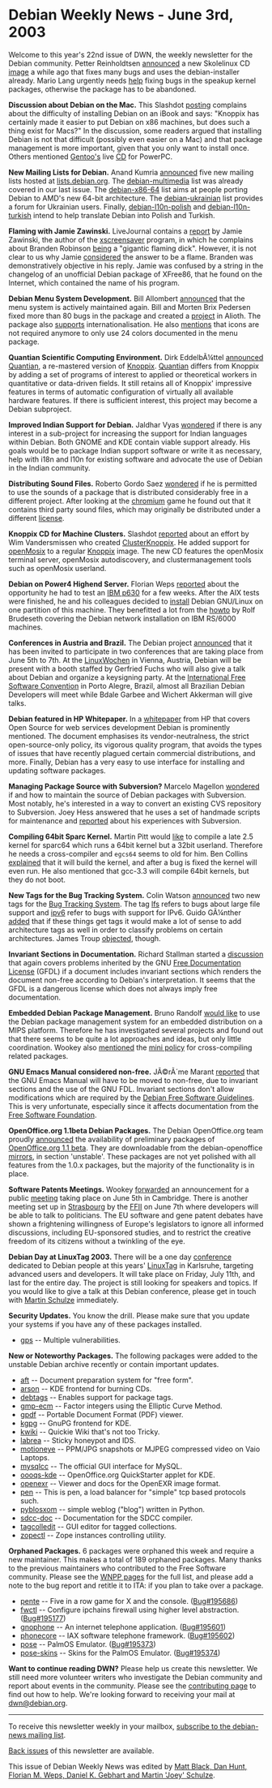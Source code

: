 
Debian Weekly News - June 3rd, 2003
===================================


Welcome to this year's 22nd issue of DWN, the weekly newsletter for the
Debian community. Petter Reinholdtsen [announced](https://lists.debian.org/debian-edu-0305/msg00000.html) a
new Skolelinux CD [image](ftp://developer.skolelinux.no/skolelinux-cd/) a while ago that fixes many bugs and uses the debian-installer
already. Mario Lang urgently needs [help](https://lists.debian.org/debian-accessibility-0305/msg00015.html)
fixing bugs in the speakup kernel packages, otherwise the package has to be
abandoned.


**Discussion about Debian on the Mac.** This Slashdot [posting](http://apple.slashdot.org/apple/03/05/25/2217237.shtml?tid=106&tid=185) complains about the difficulty of installing Debian on an iBook
and says: "Knoppix has certainly made it easier to put Debian on x86
machines, but does such a thing exist for Macs?" In the discussion, some
readers argued that installing Debian is not that difficult (possibly even
easier on a Mac) and that package management is more important, given that
you only want to install once. Others mentioned [Gentoo's](http://gentoo.org/) live [CD](http://distro.ibiblio.org/pub/linux/distributions/gentoo/releases/1.4_rc4/ppc/livecd/allstages/) for PowerPC.


**New Mailing Lists for Debian.** Anand Kumria [announced](https://lists.debian.org/debian-devel-announce-0305/msg00015.html) five new mailing lists hosted at [lists.debian.org](https://lists.debian.org/). The [debian-multimedia](https://lists.debian.org/debian-multimedia/) list
was already covered in our last issue. The [debian-x86-64](https://lists.debian.org/debian-x86-64/) list aims at
people porting Debian to AMD's new 64-bit architecture. The [debian-ukrainian](https://lists.debian.org/debian-ukrainian/) list
provides a forum for Ukrainian users. Finally, [debian-l10n-polish](https://lists.debian.org/debian-l10n-polish/) and
[debian-l10n-turkish](https://lists.debian.org/debian-l10n-turkish/)
intend to help translate Debian into Polish and Turkish.


**Flaming with Jamie Zawinski.** LiveJournal contains a [report](http://www.livejournal.com/users/jwz/204780.html) by Jamie
Zawinski, the author of the [xscreensaver](https://packages.debian.org/xscreensaver) program, in
which he complains about Branden Robinson [being](https://lists.debian.org/debian-x-0305/msg00252.html) a
"gigantic flaming dick". However, it is not clear to us why Jamie [considered](https://lists.debian.org/debian-x-0305/msg00264.html) the
answer to be a flame. Branden was demonstratively objective in his reply.
Jamie was confused by a string in the changelog of an unofficial Debian
package of XFree86, that he found on the Internet, which contained the name of
his program.


**Debian Menu System Development.** Bill Allombert [announced](https://lists.debian.org/debian-devel-announce-0305/msg00016.html) that the menu system is actively maintained again. Bill and
Morten Brix Pedersen fixed more than 80 bugs in the package and created a [project](https://alioth.debian.org/projects/menu/) in Alioth. The
package also [supports](https://lists.debian.org/debian-i18n-0304/msg00008.html)
internationalisation. He also [mentions](https://lists.debian.org/debian-policy-0305/msg00051.html)
that icons are not required anymore to only use 24 colors documented in the menu
package.


**Quantian Scientific Computing Environment.** Dirk
EddelbÃ¼ttel [announced](https://lists.debian.org/debian-devel-0305/msg02037.html)
[Quantian](http://dirk.eddelbuettel.com/quantian.html), a
re-mastered version of [Knoppix](http://www.knopper.net/knoppix/). [Quantian](http://software.biostat.washington.edu/edd/quantian/) differs from
Knoppix by adding a set of programs of interest to applied or theoretical
workers in quantitative or data-driven fields. It still retains all of
Knoppix' impressive features in terms of automatic configuration of virtually all
available hardware features. If there is sufficient interest, this project
may become a Debian subproject.


**Improved Indian Support for Debian.** Jaldhar Vyas [wondered](https://lists.debian.org/debian-devel-0305/msg01859.html) if
there is any interest in a sub-project for increasing the support for Indian
languages within Debian. Both GNOME and KDE contain viable support already.
His goals would be to package Indian support software or write it as
necessary, help with i18n and l10n for existing software and advocate the use
of Debian in the Indian community.


**Distributing Sound Files.** Roberto Gordo Saez [wondered](https://lists.debian.org/debian-legal-0305/msg00544.html) if
he is permitted to use the sounds of a package that is distributed
considerably free in a different project. After looking at the [chromium](https://packages.debian.org/chromium) game he found out that
it contains third party sound files, which may originally be distributed under
a different [license](http://www.findsounds.com/cpolicy.html).


**Knoppix CD for Machine Clusters.** Slashdot [reported](http://slashdot.org/articles/03/05/29/1336229.shtml) about
an effort by Wim Vandersmissen who created [ClusterKnoppix](http://bofh.be/clusterknoppix/). He added support
for [openMosix](http://openmosix.sourceforge.net/) to a regular [Knoppix](http://www.knopper.net/knoppix/) image. The new CD features the
openMosix terminal server, openMosix autodiscovery, and clustermanagement
tools such as openMosix userland.


**Debian on Power4 Highend Server.** Florian Weps [reported](https://lists.debian.org/debian-powerpc-0305/msg00542.html)
about the opportunity he had to test an [IBM p630](http://www.ibm.com/servers/eserver/au/pseries/630/) for a
few weeks. After the AIX tests were finished, he and his colleagues decided to
[install](https://web.archive.org/web/20080625231946/http://people.debian.org/~fmw/p630-LPAR-Debian-en.txt)
Debian GNU/Linux on one partition of this machine. They benefitted a lot from
the [howto](https://lists.debian.org/debian-powerpc-0207/msg00858.html) by Rolf Brudeseth covering the Debian network installation on IBM
RS/6000 machines.


**Conferences in Austria and Brazil.** The Debian project [announced](https://www.debian.org/News/2003/20030531) that it has been invited to
participate in two conferences that are taking place from June 5th to 7th. At
the [LinuxWochen](https://www.debian.org/events/2003/0605-linuxwochen) in Vienna,
Austria, Debian will be present with a booth staffed by Gerfried Fuchs who
will also give a talk about Debian and organize a keysigning party. At the [International Free Software
Convention](https://www.debian.org/events/2003/0605-softwarelivre) in Porto Alegre, Brazil, almost all Brazilian Debian Developers
will meet while Bdale Garbee and Wichert Akkerman will give talks.


**Debian featured in HP Whitepaper.** In a [whitepaper](http://devresource.hp.com/drc/technical_white_papers/wsopensrc.pdf) from HP that covers Open Source for web services development
Debian is prominently mentioned. The document emphasises its
vendor-neutralness, the strict open-source-only policy, its vigorous quality
program, that avoids the types of issues that have recently plagued certain
commercial distributions, and more. Finally, Debian has a very easy to use
interface for installing and updating software packages.


**Managing Package Source with Subversion?** Marcelo Magellon
[wondered](https://lists.debian.org/debian-devel-0305/msg02056.html)
if and how to maintain the source of Debian packages with Subversion. Most
notably, he's interested in a way to convert an existing CVS repository to
Subversion. Joey Hess answered that he uses a set of handmade scripts for
maintenance and [reported](https://lists.debian.org/debian-devel-0305/msg02121.html)
about his experiences with Subversion.


**Compiling 64bit Sparc Kernel.** Martin Pitt would [like](https://lists.debian.org/debian-devel-0305/msg02059.html) to
compile a late 2.5 kernel for sparc64 which runs a 64bit kernel but a 32bit
userland. Therefore he needs a cross-compiler and `egcs64` seems
to old for him. Ben Collins [explained](https://lists.debian.org/debian-devel-0305/msg02072.html)
that it will build the kernel, and after a bug is fixed the kernel will even
run. He also mentioned that gcc-3.3 will compile 64bit kernels, but they do
not boot.


**New Tags for the Bug Tracking System.** Colin Watson [announced](https://lists.debian.org/debian-devel-0305/msg02174.html)
two new tags for the [Bug Tracking System](https://www.debian.org/Bugs/). The tag
[lfs](https://bugs.debian.org/tag:lfs) refers to bugs about large
file support and [ipv6](https://bugs.debian.org/tag:ipv6) refer to
bugs with support for IPv6. Guido GÃ¼nther [added](https://lists.debian.org/debian-devel-0305/msg02192.html) that
if these things get tags it would make a lot of sense to add architecture tags
as well in order to classify problems on certain architectures. James Troup
[objected](https://lists.debian.org/debian-devel-0306/msg00023.html), though.


**Invariant Sections in Documentation.** Richard Stallman
started a [discussion](https://lists.debian.org/debian-legal-0305/msg00545.html) that again covers problems inherited by the GNU [Free Documentation License](https://www.gnu.org/copyleft/fdl.html)
(GFDL) if a document includes invariant sections which renders the document
non-free according to Debian's interpretation. It seems that the GFDL is a
dangerous license which does not always imply free documentation.


**Embedded Debian Package Management.** Bruno Randolf [would
like](https://lists.debian.org/debian-embedded-0305/msg00004.html) to use the Debian package management system for an embedded
distribution on a MIPS platform. Therefore he has investigated several
projects and found out that there seems to be quite a lot approaches and ideas,
but only little coordination. Wookey also [mentioned](https://lists.debian.org/debian-embedded-0305/msg00006.html)
the [mini
policy](http://sprite.fr.eu.org/cross-packages-mini-policy.txt) for cross-compiling related packages.


**GNU Emacs Manual considered non-free.** JÃ©rÃ´me Marant [reported](https://lists.debian.org/debian-emacsen-0305/msg00033.html)
that the GNU Emacs Manual will have to be moved to non-free, due to invariant sections
and the use of the GNU FDL. Invariant sections don't allow modifications
which are required by the [Debian Free Software Guidelines](https://www.debian.org/social_contract#guidelines). This is very unfortunate, especially
since it affects documentation from the [Free
Software Foundation](http://www.fsf.org/).


**OpenOffice.org 1.1beta Debian Packages.** The Debian
OpenOffice.org team proudly [announced](https://lists.debian.org/debian-openoffice-0305/msg00166.html) the availability of preliminary packages of [OpenOffice.org 1.1
beta](http://www.openoffice.org/dev_docs/source/1.1beta/). They are downloadable from the debian-openoffice [mirrors](http://www.linux-debian.de/openoffice/mirrors.html), in
section 'unstable'. These packages are not yet polished with all features
from the 1.0.x packages, but the majority of the functionality is in
place.


**Software Patents Meetings.** Wookey [forwarded](http://www.chiark.greenend.org.uk/pipermail/debian-uk/2003-June/001481.html) an announcement for a public [meeting](http://www.tangledtime.com/patents.htm) taking place on June
5th in Cambridge. There is another meeting set up in [Strasbourg](http://swpat.ffii.org/termine/2003/europarl/07/)
by the [FFII](http://swpat.ffii.org/) on June 7th where developers
will be able to talk to politicians. The EU software and gene patent debates
have shown a frightening willingness of Europe's legislators to ignore all
informed discussions, including EU-sponsored studies, and to restrict the
creative freedom of its citizens without a twinkling of the eye.


**Debian Day at LinuxTag 2003.** There will be a one day [conference](http://www.infodrom.org/Debian/events/LinuxTag2003/day.html)
dedicated to Debian people at this years' [LinuxTag](https://www.debian.org/events/2003/0710-linuxtag) in Karlsruhe, targeting
advanced users and developers. It will take place on Friday, July 11th, and
last for the entire day. The project is still looking for speakers and
topics. If you would like to give a talk at this Debian conference, please
get in touch with [Martin Schulze](mailto:joey@debian.org)
immediately.


**Security Updates.** You know the drill. Please make sure
that you update your systems if you have any of these packages installed.


* [gps](https://www.debian.org/security/2003/dsa-307) --
 Multiple vulnerabilities.


**New or Noteworthy Packages.** The following packages were
added to the unstable Debian archive recently or contain important updates.


* [aft](https://packages.debian.org/unstable/text/aft)
 -- Document preparation system for "free form".
* [arson](https://packages.debian.org/unstable/otherosfs/arson)
 -- KDE frontend for burning CDs.
* [debtags](https://packages.debian.org/unstable/admin/debtags)
 -- Enables support for package tags.
* [gmp-ecm](https://packages.debian.org/unstable/math/gmp-ecm)
 -- Factor integers using the Elliptic Curve Method.
* [gpdf](https://packages.debian.org/unstable/text/gpdf)
 -- Portable Document Format (PDF) viewer.
* [kgpg](https://packages.debian.org/unstable/kde/kgpg)
 -- GnuPG frontend for KDE.
* [kwiki](https://packages.debian.org/unstable/web/kwiki)
 -- Quickie Wiki that's not too Tricky.
* [labrea](https://packages.debian.org/unstable/net/labrea)
 -- Sticky honeypot and IDS.
* [motioneye](https://packages.debian.org/unstable/graphics/motioneye)
 -- PPM/JPG snapshots or MJPEG compressed video on Vaio Laptops.
* [mysqlcc](https://packages.debian.org/unstable/misc/mysqlcc)
 -- The official GUI interface for MySQL.
* [oooqs-kde](https://packages.debian.org/unstable/utils/oooqs-kde)
 -- OpenOffice.org QuickStarter applet for KDE.
* [openexr](https://packages.debian.org/unstable/graphics/openexr)
 -- Viewer and docs for the OpenEXR image format.
* [pen](https://packages.debian.org/unstable/net/pen)
 -- This is pen, a load balancer for "simple" tcp based protocols such.
* [pyblosxom](https://packages.debian.org/unstable/web/pyblosxom)
 -- simple weblog ("blog") written in Python.
* [sdcc-doc](https://packages.debian.org/unstable/electronics/sdcc-doc)
 -- Documentation for the SDCC compiler.
* [tagcolledit](https://packages.debian.org/unstable/misc/tagcolledit)
 -- GUI editor for tagged collections.
* [zopectl](https://packages.debian.org/unstable/admin/zopectl)
 -- Zope instances controlling utility.


**Orphaned Packages.** 6 packages were orphaned this week and
require a new maintainer. This makes a total of 189 orphaned packages. Many
thanks to the previous maintainers who contributed to the Free Software
community. Please see the [WNPP pages](https://www.debian.org/devel/wnpp/) for
the full list, and please add a note to the bug report and retitle it to ITA:
if you plan to take over a package.


* [pente](https://packages.debian.org/unstable/games/pente)
 -- Five in a row game for X and the console.
 ([Bug#195686](https://bugs.debian.org/195686))
* [fwctl](https://packages.debian.org/unstable/net/fwctl)
 -- Configure ipchains firewall using higher level abstraction.
 ([Bug#195177](https://bugs.debian.org/195177))
* [gnophone](https://packages.debian.org/unstable/sound/gnophone)
 -- An internet telephone application.
 ([Bug#195601](https://bugs.debian.org/195601))
* [phonecore](https://packages.debian.org/unstable/libs/libphonecore1)
 -- IAX software telephone framework.
 ([Bug#195602](https://bugs.debian.org/195602))
* [pose](https://packages.debian.org/unstable/otherosfs/pose)
 -- PalmOS Emulator.
 ([Bug#195373](https://bugs.debian.org/195373))
* [pose-skins](https://packages.debian.org/unstable/otherosfs/pose-skins)
 -- Skins for the PalmOS Emulator.
 ([Bug#195374](https://bugs.debian.org/195374))


**Want to continue reading DWN?** Please help us create this
newsletter. We still need more volunteer writers who investigate the Debian
community and report about events in the community. Please see the [contributing page](https://www.debian.org/News/weekly/contributing) to find out how
to help. We're looking forward to receiving your mail at [dwn@debian.org](mailto:dwn@debian.org).




---



 To receive this newsletter weekly in your mailbox, [subscribe to the debian-news mailing list](https://lists.debian.org/debian-news/).



[Back issues](https://www.debian.org/News/weekly/) of this newsletter are available.



This issue of Debian Weekly News was edited by [Matt Black, Dan Hunt, Florian M. Weps, Daniel K. Gebhart and Martin 'Joey' Schulze](mailto:dwn@debian.org).




